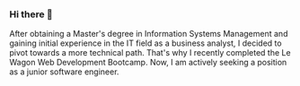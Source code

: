 ### Hi there 👋

After obtaining a Master's degree in Information Systems Management and gaining initial experience in the IT field as a business analyst, I decided to pivot towards a more technical path. That's why I recently completed the Le Wagon Web Development Bootcamp. Now, I am actively seeking a position as a junior software engineer.
<!--
**HeloiseLeb/HeloiseLeb** is a ✨ _special_ ✨ repository because its `README.md` (this file) appears on your GitHub profile.

Here are some ideas to get you started:

- 🔭 I’m currently working on ...
- 🌱 I’m currently learning ...
- 👯 I’m looking to collaborate on ...
- 🤔 I’m looking for help with ...
- 💬 Ask me about ...
- 📫 How to reach me: ...
- 😄 Pronouns: ...
- ⚡ Fun fact: ...
-->
